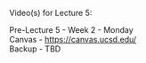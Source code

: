 Video(s) for Lecture 5:

Pre-Lecture 5 - Week 2 - Monday  
Canvas - https://canvas.ucsd.edu/  
Backup - TBD
